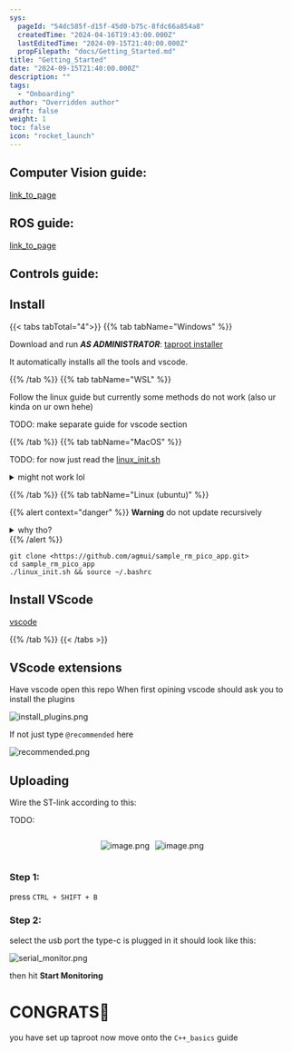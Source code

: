 ```yaml
---
sys:
  pageId: "54dc585f-d15f-45d0-b75c-8fdc66a854a8"
  createdTime: "2024-04-16T19:43:00.000Z"
  lastEditedTime: "2024-09-15T21:40:00.000Z"
  propFilepath: "docs/Getting_Started.md"
title: "Getting_Started"
date: "2024-09-15T21:40:00.000Z"
description: ""
tags:
  - "Onboarding"
author: "Overridden author"
draft: false
weight: 1
toc: false
icon: "rocket_launch"
---
```


## Computer Vision guide:

[link_to_page](86d45bc0-388b-4d26-8848-44f255f73d0e)

## ROS guide:

[link_to_page](3c76c1de-ec8f-46d6-8b0a-294005edc2d5)

## Controls guide:

## Install

{{< tabs tabTotal="4">}}
{{% tab tabName="Windows" %}}

Download and run _**AS ADMINISTRATOR**_: [taproot installer](https://github.com/Thornbots/TeachingFreshies/releases/tag/1.0)

It automatically installs all the tools and vscode.

{{% /tab %}}
{{% tab tabName="WSL" %}}

Follow the linux guide but currently some methods do not work (also ur kinda on ur own hehe)

TODO: make separate guide for vscode section

{{% /tab %}}
{{% tab tabName="MacOS" %}}

TODO: for now just read the [linux_init.sh](https://github.com/agmui/sample_rm_pico_app/blob/main/linux_init.sh)

<details>
<summary>might not work lol</summary>

`brew install libusb pkg-config`

Next install: [vscode](https://code.visualstudio.com/Download)

</details>

{{% /tab %}}
{{% tab tabName="Linux (ubuntu)" %}}

{{% alert context="danger" %}}
**Warning** do not update recursively
<details>
<summary>why tho?</summary>
There are some submodules that may go on for a while (like tinyusb) and I highly
recommend you don't need to get them.
If you want to see what submodules I update just look in `linux_init.sh`
</details>
{{% /alert %}}

```shell
git clone <https://github.com/agmui/sample_rm_pico_app.git>
cd sample_rm_pico_app
./linux_init.sh && source ~/.bashrc
```

## Install VScode

[vscode](https://code.visualstudio.com/Download)

{{% /tab %}}
{{< /tabs >}}

## VScode extensions

Have vscode open this repo
When first opining vscode should ask you to install the plugins

![install_plugins.png](https://prod-files-secure.s3.us-west-2.amazonaws.com/d518164a-d88e-44d1-a4ee-3adb3bd8bce0/89bd30f0-1825-4e77-867b-0a41ce370880/install_plugins.png?X-Amz-Algorithm=AWS4-HMAC-SHA256&X-Amz-Content-Sha256=UNSIGNED-PAYLOAD&X-Amz-Credential=ASIAZI2LB466VNPR5ZBI%2F20250128%2Fus-west-2%2Fs3%2Faws4_request&X-Amz-Date=20250128T210100Z&X-Amz-Expires=3600&X-Amz-Security-Token=IQoJb3JpZ2luX2VjEHUaCXVzLXdlc3QtMiJHMEUCIGlhQnt%2BaIbPR0IRGl4z8j6gLnY1fM2vS9iYohto1h8mAiEA5ikecYnKVSrBRw%2BIRtRvgjvqVkW5zvVk1AeiEnstmGcq%2FwMIfhAAGgw2Mzc0MjMxODM4MDUiDKLuPRvhAOFqGuHhEyrcA7GZ49LzGjM7YWFh0GowW3vN1jYL%2FWOKWSnajHuQmnvdjMREisp4kDrqe63VE9l1vl4VrJJjBBswIawylWBCA%2BkzWlCsaOGFS9MptPkPrc%2BJMKwcqdkujwaOl2Y3ktPmAh6Ae7zG%2Bk0GMHrr7hswSjO6yyP6F%2BRv9r%2BVY77d8gKPJImY3rvVuidsKDu2kRHNQsmakTKluExncupVu1h0EdaC3OHVE7k%2FQ%2F6koAx3DoJY1XA%2BwOWQ9xJfuOyhuGtTxX0hfjwdkwyn%2FDtY2l94AwgJpcRKKI3cfvr4ouGAaWp%2Bc9T1iCjhPtj1rS5lt9u2r9d1%2BFmgRij5tRJMbJgYZtdxbTsZg9xxGUolHVW9L0veum%2F0HLgKQyj1Kd84xd6VPDQWJPQU322ZeHVel8remgMChalZb2spDbk4QJ5k9mZLNfi0DzUB7d6WUWWSgiqV4okj%2B3%2FIxL6aoVSX%2FFBlKBhpIKtN2dM7bR2v5vPXAL4SCUrQELGBNvejvqApMRqxUj%2FkpqF%2BGDAJwjiEixE3oo%2FpixvEU%2FSp%2F14n670aQW8VZ97UxEFnehH%2FnRLXj7FOPYTtAbEQ4Ee5MQjTe5m9JXZA2tYY9vTfD2iXFtp1s0t2oXeAsaxH6k7jhJZrMOf85LwGOqUBTQt7wSfvOkf9o0LcsAfe1KgaGuyJRxj2FJ3XpY3GEygqV%2B9ZhU5ah%2BChDvJPC00JsyRIg78MG2uG%2FRqah7dSm%2FJKXJJsR8WteEgIM%2B1NKWvwzyJajQ9z6neQsu%2B1kiEThp3WQTR39kJAOlQPwYBl5jVBHoXX9fGzZEER9EIP0jAYx04nSJSgOHfK8QwX1EFyBHf0WUbVb1tqCL9HZSo1DszS55wX&X-Amz-Signature=d52fc126c48310068b4bc620e969ca76261f27bba5c0a89e034dadde7729e270&X-Amz-SignedHeaders=host&x-id=GetObject)

If not just type `@recommended` here  

![recommended.png](https://prod-files-secure.s3.us-west-2.amazonaws.com/d518164a-d88e-44d1-a4ee-3adb3bd8bce0/61e661e9-5d85-4dfc-be0d-8d2097a5e793/recommended.png?X-Amz-Algorithm=AWS4-HMAC-SHA256&X-Amz-Content-Sha256=UNSIGNED-PAYLOAD&X-Amz-Credential=ASIAZI2LB466VNPR5ZBI%2F20250128%2Fus-west-2%2Fs3%2Faws4_request&X-Amz-Date=20250128T210100Z&X-Amz-Expires=3600&X-Amz-Security-Token=IQoJb3JpZ2luX2VjEHUaCXVzLXdlc3QtMiJHMEUCIGlhQnt%2BaIbPR0IRGl4z8j6gLnY1fM2vS9iYohto1h8mAiEA5ikecYnKVSrBRw%2BIRtRvgjvqVkW5zvVk1AeiEnstmGcq%2FwMIfhAAGgw2Mzc0MjMxODM4MDUiDKLuPRvhAOFqGuHhEyrcA7GZ49LzGjM7YWFh0GowW3vN1jYL%2FWOKWSnajHuQmnvdjMREisp4kDrqe63VE9l1vl4VrJJjBBswIawylWBCA%2BkzWlCsaOGFS9MptPkPrc%2BJMKwcqdkujwaOl2Y3ktPmAh6Ae7zG%2Bk0GMHrr7hswSjO6yyP6F%2BRv9r%2BVY77d8gKPJImY3rvVuidsKDu2kRHNQsmakTKluExncupVu1h0EdaC3OHVE7k%2FQ%2F6koAx3DoJY1XA%2BwOWQ9xJfuOyhuGtTxX0hfjwdkwyn%2FDtY2l94AwgJpcRKKI3cfvr4ouGAaWp%2Bc9T1iCjhPtj1rS5lt9u2r9d1%2BFmgRij5tRJMbJgYZtdxbTsZg9xxGUolHVW9L0veum%2F0HLgKQyj1Kd84xd6VPDQWJPQU322ZeHVel8remgMChalZb2spDbk4QJ5k9mZLNfi0DzUB7d6WUWWSgiqV4okj%2B3%2FIxL6aoVSX%2FFBlKBhpIKtN2dM7bR2v5vPXAL4SCUrQELGBNvejvqApMRqxUj%2FkpqF%2BGDAJwjiEixE3oo%2FpixvEU%2FSp%2F14n670aQW8VZ97UxEFnehH%2FnRLXj7FOPYTtAbEQ4Ee5MQjTe5m9JXZA2tYY9vTfD2iXFtp1s0t2oXeAsaxH6k7jhJZrMOf85LwGOqUBTQt7wSfvOkf9o0LcsAfe1KgaGuyJRxj2FJ3XpY3GEygqV%2B9ZhU5ah%2BChDvJPC00JsyRIg78MG2uG%2FRqah7dSm%2FJKXJJsR8WteEgIM%2B1NKWvwzyJajQ9z6neQsu%2B1kiEThp3WQTR39kJAOlQPwYBl5jVBHoXX9fGzZEER9EIP0jAYx04nSJSgOHfK8QwX1EFyBHf0WUbVb1tqCL9HZSo1DszS55wX&X-Amz-Signature=43313da74af03aa923d3971ba02c601c99b7ff4cc421f31be1a78d1f8ce45e7e&X-Amz-SignedHeaders=host&x-id=GetObject)

## Uploading

Wire the ST-link according to this:

TODO:

<div style="display: flex;flex-direction: row; column-gap:10px; max-width: 630px;justify-content: center;">
<div>

![image.png](https://prod-files-secure.s3.us-west-2.amazonaws.com/d518164a-d88e-44d1-a4ee-3adb3bd8bce0/210ecb78-1116-4d7b-b9b7-2292f66fa2c2/image.png?X-Amz-Algorithm=AWS4-HMAC-SHA256&X-Amz-Content-Sha256=UNSIGNED-PAYLOAD&X-Amz-Credential=ASIAZI2LB466QIIIPESR%2F20250128%2Fus-west-2%2Fs3%2Faws4_request&X-Amz-Date=20250128T210103Z&X-Amz-Expires=3600&X-Amz-Security-Token=IQoJb3JpZ2luX2VjEHUaCXVzLXdlc3QtMiJHMEUCIQCMeCw5Kfefs6%2FSb3NuxnpQU0DU%2Fl1ckkK8kargNNpiGAIgGAUj30EbHXU51%2FL9vieS1gYG%2FPq6Jcgl2cReOMxJwX8q%2FwMIfhAAGgw2Mzc0MjMxODM4MDUiDC0jO3GnDhY8vqjW%2ByrcA6%2F3aSeIdaDQzh3AgZKNbVS6KGuqrA%2BRM0jM9sHDLGVfQ5WOmb4Wxvr0PShj9YvxmW9cQincA%2B5HcghL4mQ32w9VWYMzcRpsrQ3WrBgZ6Zv4clezGCrdCDTmTI292cV9TbmedUWI0HSFnGS1uru6L979SPuy2sXw2YH9B6W%2BCPuLdcGeK9vMlnUR5M1Mp%2FZm1ynMxOCUZnodADEQdU4Kj0ZOwz%2Fgg6MyYBUhmMq%2FxVEtWdRivrxRtcBwEiwyBQKGQ7s0Mzp06Q4W2lfsxrpJRiZj9%2Bp1QCHbA438OnOPQ0bwL3F61QFw0fAfNEE%2BPhTtZtH1kmGgWItOJtN6ue4v5NTcssap5K0IBdiVX5Se7BmI88tFzYL2F0dnt2dnxj0AOruTHAWSV%2BEEYFXkwStZh0opeWVYRwZRWm5NtGXBAbyKmiG8UoFYboSkcZuj7ucEKg6r6iR%2BH9KTmMh71pCu3lQ2rzkBEp1pYoSAbO8V0gvLiTe0pPPtao5yrdnSKWFH71of%2FDixhUUmd8kvbhul00cEDDTOGZZ8KEIgxKF3tDWuJUkDylZPDY5jLQyBjN7MI1nV06oqO178raWeVxnlnqKCKLhdo0yscNZQrpSYOyL4Z%2BUh%2FNrzg3fm1sTpMI385LwGOqUB72ca0G98%2BcgrANpKKizo47DZhBHhalLrmQIchG0DML8wZ0Rl%2Fhkn%2F5DYX9Fovf%2FUB1A5bfLD7t0e5vlXLiJzZ3o%2BMUlG5RHqAnfr6oR7pbKXrSc%2F76k3mzya33R3Ho7j30fD8jT%2F1IRtv4%2Fi3OC6FViZVC2Yt1v4NqLx5PScJ5A5whBfZZV%2Fe2Y7mCBPW%2F%2FYVhxkoHlgW1Z%2Br%2F6zx5zM52zucEvM&X-Amz-Signature=001f9810426309b8cb5d828ce48b436129426c33ff59db778235f6e30288d3c1&X-Amz-SignedHeaders=host&x-id=GetObject)

</div>
<div>

![image.png](https://prod-files-secure.s3.us-west-2.amazonaws.com/d518164a-d88e-44d1-a4ee-3adb3bd8bce0/33a0fd0f-8ca6-4a86-8e09-26e95ded1fff/image.png?X-Amz-Algorithm=AWS4-HMAC-SHA256&X-Amz-Content-Sha256=UNSIGNED-PAYLOAD&X-Amz-Credential=ASIAZI2LB46637VLVRIC%2F20250128%2Fus-west-2%2Fs3%2Faws4_request&X-Amz-Date=20250128T210103Z&X-Amz-Expires=3600&X-Amz-Security-Token=IQoJb3JpZ2luX2VjEHUaCXVzLXdlc3QtMiJHMEUCIQD3EbLzHUkpfoOM8ZnORbvmqabTck6S7CcSmv8I2DtIpwIgPmxeXu5y0ASDZdtaBtr4qbqpZyBjDO9censq6uKC8Uoq%2FwMIfhAAGgw2Mzc0MjMxODM4MDUiDALyFdiPtenyW842%2BircA%2BiF7rLigeA0WJDz35D%2FCTDrMt6bT2MtWaVULcsnW%2BTtq6VT9eRucaK1NpUVFqHnpXOKF2KSI892aXhAh00lcmfSnX7j%2BC3sTYPyLvJ7f8OG9JciCJwz1uaULq1zUujyqLCL5v6jF1RH3DPhoffQ6OhYgFDbZWksahMq%2FYpO078ggjay3OLUMroTertg7unNxvekEEB2CTJ8EJpKvUYduHB2faSnV5IKms9sO2iakRd1Be51Rlaao4TUWq3s3l5OKL4V2G%2FRf%2B6TrdQAwZOzOoOb1vvMXz8MG1%2BeopH%2FMx03BDps9WrgQ%2BoG7LBvLtYPWOyCgBK0J2yY9WuzMeSm5XriQLZ33G2TxqTpzt8w2%2FBkh9rInDZoMF71%2FkwdLq4ZgoyMO8ncJ0MLHTG52AVEM498PAOME5oJMXEZMP2NduESsMAvLJa%2Bzf8QtECTPmmoeY8b9AGST9HKmcKgzlU5royOOWj22jXKW503mBj0Qyz%2Bzgswos9QYCu9%2FE%2FQ4SE1vsOfbHsTY98f%2BBb16pkHvVILlNKg6694cvW3ACfBHXv%2FsHv%2Ff64fQd4mIc%2BTgJeY%2FBfFr0HrDy30QKyuKyKyg5bZutAWLF%2BVrYhAHyBxkBiyxEFzfsKOvUDWavvRML%2F85LwGOqUBolV1P01iYHfAVEoM95EmZ9MaheqaPRcOfSTphrC1amh17GT03EL%2FKZdMRKucSa%2FFqTgmmej7rol77moRrldmyFLAsIt%2F%2FOdFLRg7WKU4BUJMWJlseu2huo5sjCSf%2FZX9DmhiE54Rh8%2FZ7DmQywCj%2FvRdm5%2Brl54fIzc3buOG40XIFNxgLhYwWav%2Bkdzqy8oPyPcsgZwMHUntE4ScwzcPrKNgBJXG&X-Amz-Signature=e4f5ccb58f5d81466fa89e13b6a907a4ead29bfa97e9b4fefd61ec66f3f635ff&X-Amz-SignedHeaders=host&x-id=GetObject)

</div>
</div>

### Step 1:

press `CTRL + SHIFT + B`

### Step 2:

select the usb port the type-c is plugged in it should look like this:

![serial_monitor.png](https://prod-files-secure.s3.us-west-2.amazonaws.com/d518164a-d88e-44d1-a4ee-3adb3bd8bce0/f03f4774-05d4-4393-b6a0-d5efb6d315ab/serial_monitor.png?X-Amz-Algorithm=AWS4-HMAC-SHA256&X-Amz-Content-Sha256=UNSIGNED-PAYLOAD&X-Amz-Credential=ASIAZI2LB466VNPR5ZBI%2F20250128%2Fus-west-2%2Fs3%2Faws4_request&X-Amz-Date=20250128T210100Z&X-Amz-Expires=3600&X-Amz-Security-Token=IQoJb3JpZ2luX2VjEHUaCXVzLXdlc3QtMiJHMEUCIGlhQnt%2BaIbPR0IRGl4z8j6gLnY1fM2vS9iYohto1h8mAiEA5ikecYnKVSrBRw%2BIRtRvgjvqVkW5zvVk1AeiEnstmGcq%2FwMIfhAAGgw2Mzc0MjMxODM4MDUiDKLuPRvhAOFqGuHhEyrcA7GZ49LzGjM7YWFh0GowW3vN1jYL%2FWOKWSnajHuQmnvdjMREisp4kDrqe63VE9l1vl4VrJJjBBswIawylWBCA%2BkzWlCsaOGFS9MptPkPrc%2BJMKwcqdkujwaOl2Y3ktPmAh6Ae7zG%2Bk0GMHrr7hswSjO6yyP6F%2BRv9r%2BVY77d8gKPJImY3rvVuidsKDu2kRHNQsmakTKluExncupVu1h0EdaC3OHVE7k%2FQ%2F6koAx3DoJY1XA%2BwOWQ9xJfuOyhuGtTxX0hfjwdkwyn%2FDtY2l94AwgJpcRKKI3cfvr4ouGAaWp%2Bc9T1iCjhPtj1rS5lt9u2r9d1%2BFmgRij5tRJMbJgYZtdxbTsZg9xxGUolHVW9L0veum%2F0HLgKQyj1Kd84xd6VPDQWJPQU322ZeHVel8remgMChalZb2spDbk4QJ5k9mZLNfi0DzUB7d6WUWWSgiqV4okj%2B3%2FIxL6aoVSX%2FFBlKBhpIKtN2dM7bR2v5vPXAL4SCUrQELGBNvejvqApMRqxUj%2FkpqF%2BGDAJwjiEixE3oo%2FpixvEU%2FSp%2F14n670aQW8VZ97UxEFnehH%2FnRLXj7FOPYTtAbEQ4Ee5MQjTe5m9JXZA2tYY9vTfD2iXFtp1s0t2oXeAsaxH6k7jhJZrMOf85LwGOqUBTQt7wSfvOkf9o0LcsAfe1KgaGuyJRxj2FJ3XpY3GEygqV%2B9ZhU5ah%2BChDvJPC00JsyRIg78MG2uG%2FRqah7dSm%2FJKXJJsR8WteEgIM%2B1NKWvwzyJajQ9z6neQsu%2B1kiEThp3WQTR39kJAOlQPwYBl5jVBHoXX9fGzZEER9EIP0jAYx04nSJSgOHfK8QwX1EFyBHf0WUbVb1tqCL9HZSo1DszS55wX&X-Amz-Signature=9d846329135ce69ab2c14f0dab5d68368b50580f12d1111a55626f7be95ac225&X-Amz-SignedHeaders=host&x-id=GetObject)

then hit **Start Monitoring**

# CONGRATS🎉

you have set up taproot now move onto the `C++_basics` guide
